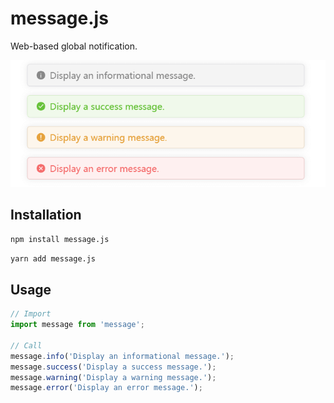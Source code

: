 # message.js

Web-based global notification.

![](vue-message.png)

## Installation

```bash
npm install message.js
```

```bash
yarn add message.js
```

## Usage

```js
// Import
import message from 'message';

// Call
message.info('Display an informational message.');
message.success('Display a success message.');
message.warning('Display a warning message.');
message.error('Display an error message.');
```
